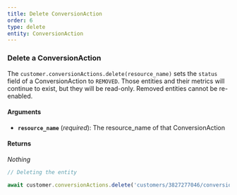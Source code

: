 ```yaml
---
title: Delete ConversionAction
order: 6
type: delete
entity: ConversionAction
---
```


### Delete a ConversionAction

The `customer.conversionActions.delete(resource_name)` sets the `status` field of a ConversionAction to `REMOVED`. Those entities and their metrics will continue to exist, but they will be read-only. Removed entities cannot be re-enabled.

#### Arguments

- **`resource_name`** (_required_): The resource_name of that ConversionAction

#### Returns

_Nothing_

```javascript
// Deleting the entity

await customer.conversionActions.delete('customers/3827277046/conversionActions/238277646')
```
